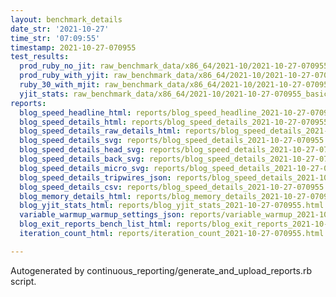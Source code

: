 ```yaml
---
layout: benchmark_details
date_str: '2021-10-27'
time_str: '07:09:55'
timestamp: 2021-10-27-070955
test_results:
  prod_ruby_no_jit: raw_benchmark_data/x86_64/2021-10/2021-10-27-070955_basic_benchmark_prod_ruby_no_jit.json
  prod_ruby_with_yjit: raw_benchmark_data/x86_64/2021-10/2021-10-27-070955_basic_benchmark_prod_ruby_with_yjit.json
  ruby_30_with_mjit: raw_benchmark_data/x86_64/2021-10/2021-10-27-070955_basic_benchmark_ruby_30_with_mjit.json
  yjit_stats: raw_benchmark_data/x86_64/2021-10/2021-10-27-070955_basic_benchmark_yjit_stats.json
reports:
  blog_speed_headline_html: reports/blog_speed_headline_2021-10-27-070955.html
  blog_speed_details_html: reports/blog_speed_details_2021-10-27-070955.html
  blog_speed_details_raw_details_html: reports/blog_speed_details_2021-10-27-070955.raw_details.html
  blog_speed_details_svg: reports/blog_speed_details_2021-10-27-070955.svg
  blog_speed_details_head_svg: reports/blog_speed_details_2021-10-27-070955.head.svg
  blog_speed_details_back_svg: reports/blog_speed_details_2021-10-27-070955.back.svg
  blog_speed_details_micro_svg: reports/blog_speed_details_2021-10-27-070955.micro.svg
  blog_speed_details_tripwires_json: reports/blog_speed_details_2021-10-27-070955.tripwires.json
  blog_speed_details_csv: reports/blog_speed_details_2021-10-27-070955.csv
  blog_memory_details_html: reports/blog_memory_details_2021-10-27-070955.html
  blog_yjit_stats_html: reports/blog_yjit_stats_2021-10-27-070955.html
  variable_warmup_warmup_settings_json: reports/variable_warmup_2021-10-27-070955.warmup_settings.json
  blog_exit_reports_bench_list_html: reports/blog_exit_reports_2021-10-27-070955.bench_list.html
  iteration_count_html: reports/iteration_count_2021-10-27-070955.html

---
```

Autogenerated by continuous_reporting/generate_and_upload_reports.rb script.
